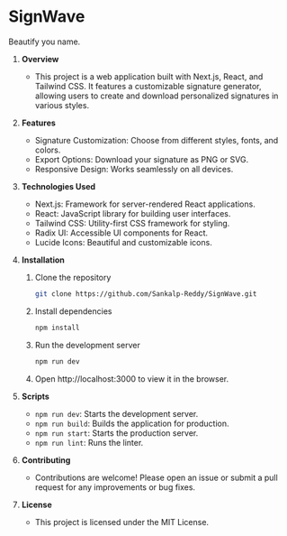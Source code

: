 # SignWave
Beautify you name.

1. **Overview**
    - This project is a web application built with Next.js, React, and Tailwind CSS. It features a customizable signature generator, allowing users to create and download personalized signatures in various styles.

2. **Features**
    - Signature Customization: Choose from different styles, fonts, and colors.
    - Export Options: Download your signature as PNG or SVG.
    - Responsive Design: Works seamlessly on all devices.

3. **Technologies Used**
    - Next.js: Framework for server-rendered React applications.
    - React: JavaScript library for building user interfaces.
    - Tailwind CSS: Utility-first CSS framework for styling.
    - Radix UI: Accessible UI components for React.
    - Lucide Icons: Beautiful and customizable icons.

4. **Installation**
    1. Clone the repository
       ```bash
       git clone https://github.com/Sankalp-Reddy/SignWave.git
    2. Install dependencies
       ```bash
       npm install
    3. Run the development server
       ```bash
       npm run dev
    4. Open http://localhost:3000 to view it in the browser.

5. **Scripts**
    - `npm run dev`: Starts the development server.
    - `npm run build`: Builds the application for production.
    - `npm run start`: Starts the production server.
    - `npm run lint`: Runs the linter.

6. **Contributing**
    - Contributions are welcome! Please open an issue or submit a pull request for any improvements or bug fixes.

7. **License**
    - This project is licensed under the MIT License.

